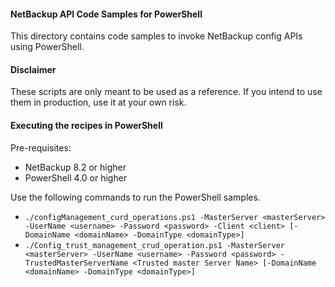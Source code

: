 #### NetBackup API Code Samples for PowerShell

This directory contains code samples to invoke NetBackup config APIs using PowerShell.

#### Disclaimer

These scripts are only meant to be used as a reference. If you intend to use them in production, use it at your own risk.

#### Executing the recipes in PowerShell

Pre-requisites:
- NetBackup 8.2 or higher
- PowerShell 4.0 or higher

Use the following commands to run the PowerShell samples.
- `./configManagement_curd_operations.ps1 -MasterServer <masterServer> -UserName <username> -Password <password> -Client <client> [-DomainName <domainName> -DomainType <domainType>]`
- `./Config_trust_management_crud_operation.ps1 -MasterServer <masterServer> -UserName <username> -Password <password> -TrustedMasterServerName <Trusted master Server Name> [-DomainName <domainName> -DomainType <domainType>]`